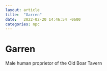 ```yaml
---
layout: article
title:  "Garren"
date:   2022-02-20 14:46:54 -0600
categories: npc
---
```


# Garren
Male human proprietor of the Old Boar Tavern
